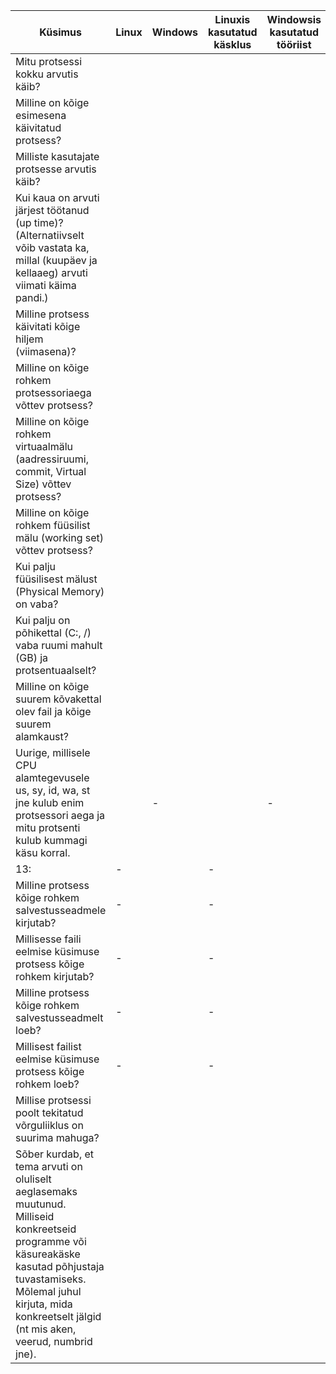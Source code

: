 |  Küsimus |  Linux |  Windows |  Linuxis kasutatud käsklus	 |  Windowsis kasutatud tööriist |
|---|---|---|---|---|
|  Mitu protsessi kokku arvutis käib? |   |   |   |   |
|  Milline on kõige esimesena käivitatud protsess? |   |   |   |   |
|  Milliste kasutajate protsesse arvutis käib? |   |   |   |   |
| Kui kaua on arvuti järjest töötanud (up time)? (Alternatiivselt võib vastata ka, millal (kuupäev ja kellaaeg) arvuti viimati käima pandi.)  |   |   |   |   |
|  Milline protsess käivitati kõige hiljem (viimasena)? |   |   |   |   |
| Milline on kõige rohkem protsessoriaega võttev protsess?  |   |   |   |   |
| Milline on kõige rohkem virtuaalmälu (aadressiruumi, commit, Virtual Size) võttev protsess?  |   |   |   |   |
|  Milline on kõige rohkem füüsilist mälu (working set) võttev protsess? |   |   |   |   |
| Kui palju füüsilisest mälust (Physical Memory) on vaba?  |   |   |   |   |
|  Kui palju on põhikettal (C:, /) vaba ruumi mahult (GB) ja protsentuaalselt? |   |   |   |   |
| Milline on kõige suurem kõvakettal olev fail ja kõige suurem alamkaust?  |   |   |   |   |
| Uurige, millisele CPU alamtegevusele us, sy, id, wa, st jne kulub enim protsessori aega ja mitu protsenti kulub kummagi käsu korral.  |   | -  |   | -  |
| 13:  | -  |   |  - |   |
| Milline protsess kõige rohkem salvestusseadmele kirjutab?  |  - |   | -  |   |
| Millisesse faili eelmise küsimuse protsess kõige rohkem kirjutab?  |  - |   |  - |   |
|  Milline protsess kõige rohkem salvestusseadmelt loeb? |  - |   | -  |   |
|  Millisest failist eelmise küsimuse protsess kõige rohkem loeb? | -  |   |  - |   |
| Millise protsessi poolt tekitatud võrguliiklus on suurima mahuga?  |   |   |   |   |
| Sõber kurdab, et tema arvuti on oluliselt aeglasemaks muutunud. Milliseid konkreetseid programme või käsureakäske kasutad põhjustaja tuvastamiseks. Mõlemal juhul kirjuta, mida konkreetselt jälgid (nt mis aken, veerud, numbrid jne).  |   |   |   |   |


